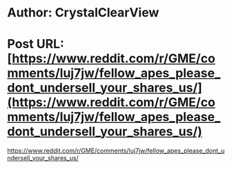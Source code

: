# Author: CrystalClearView
# Post URL: [https://www.reddit.com/r/GME/comments/luj7jw/fellow_apes_please_dont_undersell_your_shares_us/](https://www.reddit.com/r/GME/comments/luj7jw/fellow_apes_please_dont_undersell_your_shares_us/)


https://www.reddit.com/r/GME/comments/luj7jw/fellow_apes_please_dont_undersell_your_shares_us/